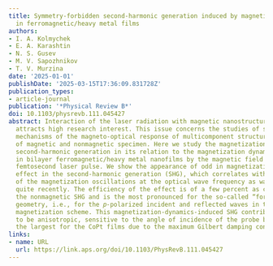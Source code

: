 ```yaml
---
title: Symmetry-forbidden second-harmonic generation induced by magnetization dynamics
  in ferromagnetic/heavy metal films
authors:
- I. A. Kolmychek
- E. A. Karashtin
- N. S. Gusev
- M. V. Sapozhnikov
- T. V. Murzina
date: '2025-01-01'
publishDate: '2025-03-15T17:36:09.831728Z'
publication_types:
- article-journal
publication: '*Physical Review B*'
doi: 10.1103/physrevb.111.045427
abstract: Interaction of the laser radiation with magnetic nanostructures continuously
  attracts high research interest. This issue concerns the studies of surface-driven
  mechanisms of the magneto-optical response of multicomponent structures composed
  of magnetic and nonmagnetic specimen. Here we study the magnetization-induced optical
  second-harmonic generation in its relation to the magnetization dynamics induced
  in bilayer ferromagnetic/heavy metal nanofilms by the magnetic field of an intense
  femtosecond laser pulse. We show the appearance of odd in magnetization intensity
  effect in the second-harmonic generation (SHG), which correlates with the damping
  of the magnetization oscillations at the optical wave frequency as was predicted
  quite recently. The efficiency of the effect is of a few percent as compared to
  the nonmagnetic SHG and is the most pronounced for the so-called “forbidden” SHG
  geometry, i.e., for the 𝑝-polarized incident and reflected waves in the longitudinal
  magnetization scheme. This magnetization-dynamics-induced SHG contribution is shown
  to be anisotropic, sensitive to the angle of incidence of the probe beam, and is
  the largest for the CoPt films due to the maximum Gilbert damping constant.
links:
- name: URL
  url: https://link.aps.org/doi/10.1103/PhysRevB.111.045427
---
```

